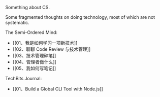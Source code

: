 Something about CS.

Some fragmented thoughts on doing technology, most of which are not systematic.

The Semi-Ordered Mind:

- [[01、我是如何学习一项新技术]]
- [[02、聊聊 Code Review 与技术管理]]
- [[03、技术管理碎笔]]
- [[04、管理者做什么]]
- [[05、我如何写笔记]]

TechBits Journal:

* [[01、Build a Global CLI Tool with Node.js]]